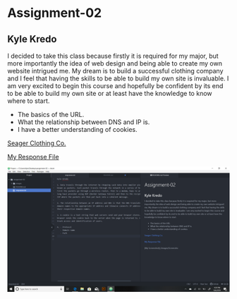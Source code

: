   # Assignment-02
  ## Kyle Kredo

I decided to take this class because firstly it is required for my major, but
more importantly the idea of web design and being able to create my own
website intrigued me. My dream is to build a successful clothing company and I
feel that having the skills to be able to build my own site is invaluable. I am
very excited to begin this course and hopefully be confident by its end to be
able to build my own site or at least have the knowledge to know where to start.

- The basics of the URL.
- What the relationship between DNS and IP is.
- I have a better understanding of cookies.

[Seager Clothing Co.](https://www.seagerco.com/)

[My Response File](./responses.txt)

![My Screenshot](./images/Screenshot.png)
